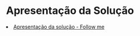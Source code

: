 # Apresentação da Solução

<li><a href="https://player.vimeo.com/video/839110330?h=919b439dc2)"> Apresentação da solução - Follow me



